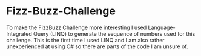 # Fizz-Buzz-Challenge
To make the FizzBuzz Challenge more interesting I used Language-Integrated Query (LINQ) to generate the sequence of numbers used for this challenge.
This is the first time I used LINQ and I am also rather unexperienced at using C# so there are parts of the code I am unsure of.